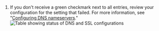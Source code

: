 1. If you don't receive a green checkmark next to all entries, review your configuration for the setting that failed. For more information, see "[Configuring DNS nameservers](/enterprise/admin/guides/installation/configuring-dns-nameservers/)."
![Table showing status of DNS and SSL configurations](/assets/images/enterprise/management-console/domain-dns-ssl-settings-check.png)
